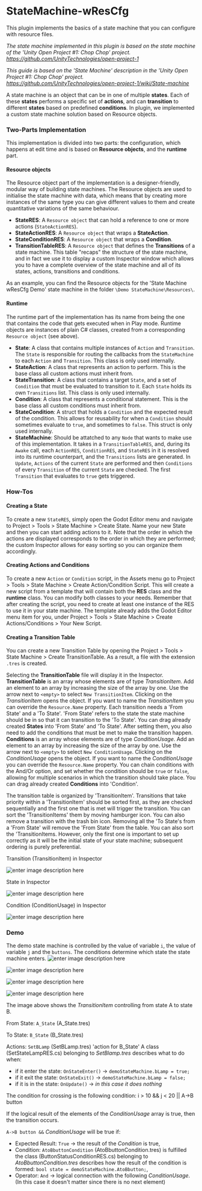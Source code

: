# StateMachine-wResCfg
This plugin implements the basics of a state machine that you can configure with resource files.

*The state machine implemented in this plugin is based on the state machine of the 'Unity Open Project #1: Chop Chop' project.
https://github.com/UnityTechnologies/open-project-1*

*This guide is based on the 'State Machine' description in the 'Unity Open Project #1: Chop Chop' project. https://github.com/UnityTechnologies/open-project-1/wiki/State-machine*

A state machine is an object that can be in one of multiple **states**. Each of these **states** performs a specific set of **actions**, and can **transition** to different **states** based on predefined **conditions**.
In plugin, we implemented a custom state machine solution based on Resource objects.

### Two-Parts Implementation
This implementation is divided into two parts: the configuration, which happens at edit time and is based on  **Resource objects**, and the  **runtime**  part.

#### Resource objects
The Resource object part of the implementation is a designer-friendly, modular way of building state machines. The Resource objects are used to initialise the state machine with data, which means that by creating more instances of the same type you can give different values to them and create quantitative variations of the same behaviour.

-   **StateRES**: A  `Resource object`  that can hold a reference to one or more actions (`StateActionRES`).
-   **StateActionRES**: A  `Resource object`  that wraps a  **StateAction**.
-   **StateConditionRES**: A  `Resource object`  that wraps a  **Condition**.
-   **TransitionTableRES**: A  `Resource object`  that defines the  **Transitions**  of a state machine. This table "recaps" the structure of the state machine, and in fact we use it to display a custom Inspector window which allows you to have a complete overview of the state machine and all of its states, actions, transitions and conditions.

As an example, you can find the Resource objects for the 'State Machine wResCfg Demo' state machine in the folder  `\Demo StateMachine\Resources\`.

#### Runtime
The runtime part of the implementation has its name from being the one that contains the code that gets executed when in Play mode. Runtime objects are instances of plain C# classes, created from a corresponding  `Resource object`  (see above).

-   **State**: A class that contains multiple instances of  `Action`  and  `Transition`. The  `State`  is responsible for routing the callbacks from the  `StateMachine`  to each  `Action`  and  `Transition`. This class is only used internally.
-   **StateAction**: A class that represents an action to perform. This is the base class all custom actions must inherit from.
-   **StateTransition**: A class that contains a target  `State`, and a set of  `Condition`  that must be evaluated to transition to it. Each  `State`  holds its own  `Transitions`  list. This class is only used internally.
-   **Condition**: A class that represents a conditional statement. This is the base class all custom conditions must inherit from.
-   **StateCondition**: A struct that holds a  `Condition`  and the expected result of the condition. This allows for reusability for when a  `Condition`  should sometimes evaluate to  `true`, and sometimes to  `false`. This struct is only used internally.
-   **StateMachine**: Should be attatched to any  `Node`  that wants to make use of this implementation. It takes in a  `TransitionTableRES`, and, during its  `Awake`  call, each  `ActionRES`,  `ConditionRES`, and  `StateRES`  in it is resolved into its runtime counterpart, and the  `Transitions`  lists are generated. In  `Update`,  `Actions`  of the current  `State`  are performed and then  `Conditions`  of every  `Transition`  of the current  `State`  are checked. The first  `Transition`  that evaluates to  `true`  gets triggered.

### How-Tos

#### Creating a State
To create a new  `StateRES`, simply open the Godot Editor menu and navigate to Project > Tools > State Machine > Create State. Name your new State and then you can start adding actions to it. Note that the order in which the actions are displayed corresponds to the order in which they are performed; the custom Inspector allows for easy sorting so you can organize them accordingly.

#### Creating Actions and Conditions
To create a new  `Action`  or  `Condition`  script, in the Assets menu go to Project > Tools > State Machine > Create Action/Condition Script. This will create a new script from a template that will contain both the  **RES**  class and the  **runtime**  class. You can modify both classes to your needs. Remember that after creating the script, you need to create at least one instance of the RES to use it in your state machine. The template already adds the Godot Editor menu item for you, under Project > Tools > State Machine > Create Actions/Conditions > Your New Script.

#### Creating a Transition Table
You can create a new Transition Table by opening the Project > Tools > State Machine > Create TransitionTable. As a result, a file with the extension `.tres` is created.

Selecting the **TransitionTable** file will display it in the Inspector. **TransitionTable** is an array whose elements are of type *TransitionItem*. Add an element to an array by increasing the size of the array by one. Use the arrow next to `<empty>` to select `New TransitionItem`. Clicking on the *TransitionItem* opens the object. If you want to name the *TransitionItem* you can override the `Resource.Name` property.
Each transition needs a 'From State' and a 'To State'. 'From State' refers to the state the state machine should be in so that it can transition to the 'To State'. You can drag already created **States** into 'From State' and 'To State'. After setting them, you also need to add the conditions that must be met to make the transition happen. **Conditions** is an array whose elements are of type *ConditionUsage*. Add an element to an array by increasing the size of the array by one. Use the arrow next to `<empty>` to select `New ConditionUsage`. Clicking on the *ConditionUsage* opens the object. If you want to name the *ConditionUsage* you can override the `Resource.Name` property. You can chain conditions with the And/Or option, and set whether the condition should be  `true`  or  `false`, allowing for multiple scenarios in which the transition should take place.  You can drag already created **Conditions** into 'Condition'.

The transition table is organized by 'TransitionItem'. Transitions that take priority within a 'TransitionItem' should be sorted first, as they are checked sequentially and the first one that is met will trigger the transition. You can sort the 'TransitionItems' them by moving hamburger icon. You can also remove a transition with the trash bin icon. Removing all the 'To State's from a 'From State' will remove the 'From State' from the table. You can also sort the 'TransitionItems. However, only the first one is important to set up correctly as it will be the initial state of your state machine; subsequent ordering is purely preferential.

Transition (TransitionItem) in Inspector

![enter image description here](https://github.com/Trufiadok/StateMachine-wResCfg-Demo/blob/main/Docs/OpenedTransitionItem.png)

State in Inspector

![enter image description here](https://github.com/Trufiadok/StateMachine-wResCfg-Demo/blob/main/Docs/OpenedState.png)

Condition (ConditionUsage) in Inspector

![enter image description here](https://github.com/Trufiadok/StateMachine-wResCfg-Demo/blob/main/Docs/OpenedConditionUsage.png)

### Demo
The demo state machine is controlled by the value of variable `i`, the value of variable `j` and the `buttons`.
The conditions determine which state the state machine enters.
![enter image description here](https://github.com/Trufiadok/StateMachine-wResCfg-Demo/blob/main/Docs/Start%20State.png)

![enter image description here](https://github.com/Trufiadok/StateMachine-wResCfg-Demo/blob/main/Docs/A%20to%20B%20state%20by%20AtoB%20button.png)

![enter image description here](https://github.com/Trufiadok/StateMachine-wResCfg-Demo/blob/main/Docs/B%20to%20C%20state%20by%20j%20greater%20than%20100%20and%20BtoC%20button.png)

![enter image description here](https://github.com/Trufiadok/StateMachine-wResCfg-Demo/blob/main/Docs/AtoB%20TransitionItem.png)

The image above shows the *TransitionItem* controlling from state A to state B.

From State: `A_State` (A_State.tres)

To State: `B_State` (B_State.tres)

Actions: `SetBLamp` (SetBLamp.tres) 'action for B_State'
A class (SetStateLampRES.cs) belonging to *SetBlamp.tres* describes what to do when:
- if it enter the state: `OnStateEnter()` -> `demoStateMachine.bLamp = true;`
- if it exit the state: `OnStateExit()` -> `demoStateMachine.bLamp = false;`
- if it is in the state: `OnUpdate()` -> *in this case it does nothing*

The condition for crossing is the following condition: i > 10 && j < 20 || A->B button

If the logical result of the elements of the *ConditionUsage* array is true, then the transition occurs.

`A->B button &&` *ConditionUsage* will be true if:
- Expected Result: `True` -> the result of the *Condition* is true,
- Condition: `AtoBbuttonCondition` (AtoBbuttonCondition.tres) is fulfilled the class (ButtonStatusConditionRES.cs) belonging to *AtoBbuttonCondition.tres* describes how the result of the condition is formed:  `bool state = demoStateMachine.AtoBbutton;`,
- Operator: `And` -> logical connection with the following *ConditionUsage*.
(In this case it doesn't matter since there is no next element)